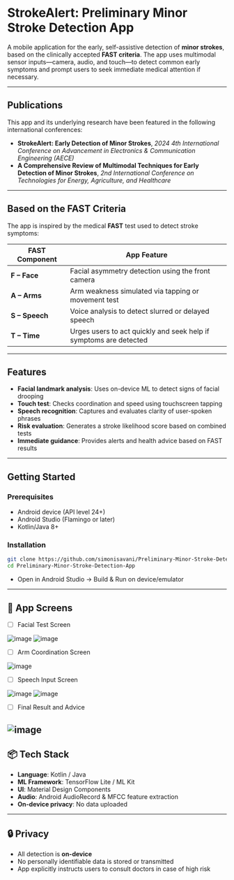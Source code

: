 # StrokeAlert: Preliminary Minor Stroke Detection App

A mobile application for the early, self-assistive detection of **minor strokes**, based on the clinically accepted **FAST criteria**. The app uses multimodal sensor inputs—camera, audio, and touch—to detect common early symptoms and prompt users to seek immediate medical attention if necessary.

---

## Publications

This app and its underlying research have been featured in the following international conferences:

* **StrokeAlert: Early Detection of Minor Strokes**, *2024 4th International Conference on Advancement in Electronics & Communication Engineering (AECE)*
* **A Comprehensive Review of Multimodal Techniques for Early Detection of Minor Strokes**, *2nd International Conference on Technologies for Energy, Agriculture, and Healthcare*

---

## Based on the FAST Criteria

The app is inspired by the medical **FAST** test used to detect stroke symptoms:

| FAST Component | App Feature                                                       |
| -------------- | ----------------------------------------------------------------- |
| **F – Face**   | Facial asymmetry detection using the front camera                 |
| **A – Arms**   | Arm weakness simulated via tapping or movement test               |
| **S – Speech** | Voice analysis to detect slurred or delayed speech                |
| **T – Time**   | Urges users to act quickly and seek help if symptoms are detected |

---

## Features

* **Facial landmark analysis**: Uses on-device ML to detect signs of facial drooping
* **Touch test**: Checks coordination and speed using touchscreen tapping
* **Speech recognition**: Captures and evaluates clarity of user-spoken phrases
* **Risk evaluation**: Generates a stroke likelihood score based on combined tests
* **Immediate guidance**: Provides alerts and health advice based on FAST results

---

## Getting Started

### Prerequisites

* Android device (API level 24+)
* Android Studio (Flamingo or later)
* Kotlin/Java 8+

### Installation

```bash
git clone https://github.com/simonisavani/Preliminary-Minor-Stroke-Detection-App.git
cd Preliminary-Minor-Stroke-Detection-App
```

* Open in Android Studio → Build & Run on device/emulator

---

## 📱 App Screens 

* [ ] Facial Test Screen

![image](https://github.com/user-attachments/assets/e581377f-f73f-461c-92e7-4befc391cfc5)
![image](https://github.com/user-attachments/assets/7c470e12-3a5f-404b-a4a7-0cf510a574f2)

* [ ] Arm Coordination Screen

![image](https://github.com/user-attachments/assets/d5801b9f-20a5-4107-b2ad-02f97bc25f60)

* [ ] Speech Input Screen

![image](https://github.com/user-attachments/assets/a969a60a-71d0-42b7-9d5e-9dea64a6ebbb)
![image](https://github.com/user-attachments/assets/61791cf7-da4d-4338-ab89-c9caab9142f1)

* [ ] Final Result and Advice

![image](https://github.com/user-attachments/assets/f259dc32-ca67-4086-91c2-2aac0593509a)
---

## 📦 Tech Stack

* **Language**: Kotlin / Java
* **ML Framework**: TensorFlow Lite / ML Kit
* **UI**: Material Design Components
* **Audio**: Android AudioRecord & MFCC feature extraction
* **On-device privacy**: No data uploaded

---

## 🔒 Privacy

* All detection is **on-device**
* No personally identifiable data is stored or transmitted
* App explicitly instructs users to consult doctors in case of high risk
